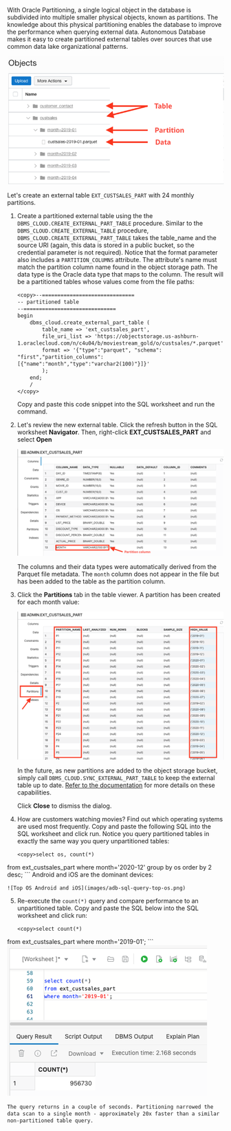 <!--
    {
        "name":"Using Partitoned External Tables",
        "description":"Create partitioned external tables over object storage data using a single, simple API call. Then, load that data. Compare performance of external tables and partitioned external tables."
    }
-->
With Oracle Partitioning, a single logical object in the database is subdivided into multiple smaller physical objects, known as partitions. The knowledge about this physical partitioning enables the database to improve the performance when querying external data. Autonomous Database makes it easy to create partitioned external tables over sources that use common data lake organizational patterns. 

![Data Lake storage](images/obj-organization.png)

Let's create an external table ``EXT_CUSTSALES_PART`` with 24 monthly partitions.

1. Create a partitioned external table using the the ``DBMS_CLOUD.CREATE_EXTERNAL_PART_TABLE`` procedure. Similar to the ``DBMS_CLOUD.CREATE_EXTERNAL_TABLE`` procedure, ``DBMS_CLOUD.CREATE_EXTERNAL_PART_TABLE`` takes the table_name and the source URI (again, this data is stored in a public bucket, so the credential parameter is not required). Notice that the format parameter also includes a ``PARTITION_COLUMNS`` attribute. The attribute's name must match the partition column name found in the object storage path. The data type is the Oracle data type that maps to the column. The result will be a partitioned tables whose values come from the file paths:

    ```
    <copy>--==============================
    -- partitioned table
    --==============================
    begin
        dbms_cloud.create_external_part_table (
            table_name => 'ext_custsales_part',
            file_uri_list => 'https://objectstorage.us-ashburn-1.oraclecloud.com/n/c4u04/b/moviestream_gold/o/custsales/*.parquet',
            format => '{"type":"parquet", "schema": "first","partition_columns":[{"name":"month","type":"varchar2(100)"}]}'
            );
        end;
        /
    </copy>
    ```
    Copy and paste this code snippet into the SQL worksheet and run the command.

2. Let's review the new external table. Click the refresh button in the SQL worksheet **Navigator**. Then, right-click **EXT\_CUSTSALES\_PART** and select **Open**

    ![Table columns](images/adb-sql-view-ptable-columns.png)

    The columns and their data types were automatically derived from the Parquet file metadata. The ``month`` column does not appear in the file but has been added to the table as the partition column.

3. Click the **Partitions** tab in the table viewer. A partition has been created for each month value:

    ![Partition columns](images/adb-sql-view-ptable-partitions.png)

    In the future, as new partitions are added to the object storage bucket, simply call ``DBMS_CLOUD.SYNC_EXTERNAL_PART_TABLE`` to keep the external table up to date. [Refer to the documentation](https://docs.oracle.com/en/cloud/paas/autonomous-database/adbsa/dbms-cloud-subprograms.html#GUID-9C7D1555-F323-4F48-9C8C-6AB025EF8C86) for more details on these capabilities.

    Click **Close** to dismiss the dialog.

4. How are customers watching movies? Find out which operating systems are used most frequently. Copy and paste the following SQL into the SQL worksheet and click run. Notice you query partitioned tables in exactly the same way you query unpartitioned tables:
    ```
    <copy>select os, count(*)
from ext_custsales_part 
where month='2020-12'
group by os
order by 2 desc;
    </copy>
    ```
    Android and iOS are the dominant devices:

    ![Top OS Android and iOS](images/adb-sql-query-top-os.png)

5. Re-execute the ``count(*)`` query and compare performance to an unpartitioned table. Copy and paste the SQL below into the SQL worksheet and click run:
    ```
    <copy>select count(*) 
from ext_custsales_part
where month='2019-01';
    </copy>
    ```
    ![Faster partition query](images/adb-simple-ptable-query-count.png)

    The query returns in a couple of seconds. Partitioning narrowed the data scan to a single month - approximately 20x faster than a similar non-partitioned table query.  


